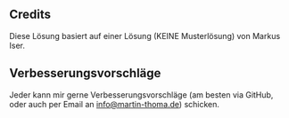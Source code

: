 Credits
-------
Diese Lösung basiert auf einer Lösung (KEINE Musterlösung) von 
Markus Iser.

Verbesserungsvorschläge
-----------------------
Jeder kann mir gerne Verbesserungsvorschläge 
(am besten via GitHub, oder auch per Email an info@martin-thoma.de)
schicken.
